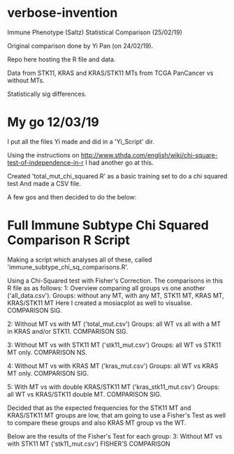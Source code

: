 # verbose-invention #
Immune Phenotype (Saltz) Statistical Comparison (25/02/19)

Original comparison done by Yi Pan (on 24/02/19).

Repo here hosting the R file and data.

Data from STK11, KRAS and KRAS/STK11 MTs from TCGA PanCancer vs without MTs.

Statistically sig differences.



# My go 12/03/19

I put all the files Yi made and did in a 'Yi_Script' dir.

Using the instructions on http://www.sthda.com/english/wiki/chi-square-test-of-independence-in-r
I had another go at this.

Created 'total_mut_chi_squared.R' as a basic training set to do a chi squared test
And made a CSV file.

A few gos and then decided to do the below:


# Full Immune Subtype Chi Squared Comparison R Script # 

Making a script which analyses all of these, called 'immune_subtype_chi_sq_comparisons.R'.

Using a Chi-Squared test with Fisher's Correction.
The comparisons in this R file as as follows:
1: Overview comparing all groups vs one another ('all_data.csv'). 
    Groups: without any MT, with any MT, STK11 MT, KRAS MT, KRAS/STK11 MT
    Here I created a mosiacplot as well to visualise.
    COMPARISON SIG.

2: Without MT vs with MT ('total_mut.csv')
    Groups: all WT vs all with a MT in KRAS and/or STK11.
    COMPARISON SIG.

3: Without MT vs with STK11 MT ('stk11_mut.csv')
    Groups: all WT vs STK11 MT only.
    COMPARISON NS.
    
4: Without MT vs with KRAS MT ('kras_mut.csv')
    Groups: all WT vs KRAS MT only.
    COMPARISON SIG.
    
5: With MT vs with double KRAS/STK11 MT ('kras_stk11_mut.csv')
    Groups: all WT vs KRAS/STK11 double MT.
    COMPARISON SIG.
    
Decided that as the expected frequencies for the STK11 MT and KRAS/STK11 MT groups are low, that am going to use a Fisher's Test as well to compare these groups and also KRAS MT group vs the WT.

Below are the results of the Fisher's Test for each group:
3: Without MT vs with STK11 MT ('stk11_mut.csv')
    FISHER'S COMPARISON

